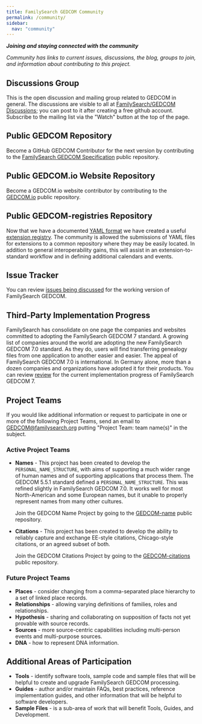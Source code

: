 ```yaml
---
title: FamilySearch GEDCOM Community
permalink: /community/
sidebar:
  nav: "community"
---
```

***Joining and staying connected with the community***
  
  *Community has links to current issues, discussions, the blog,  groups to join, and information about contributing to this project.*

## Discussions Group

This is the open discussion and mailing group related to GEDCOM in general.
The discussions are visible to all at [FamilySearch/GEDCOM Discussions](https://github.com/FamilySearch/GEDCOM/discussions);
you can post to it after creating a free github account.
Subscribe to the mailing list via the "Watch" button at the top of the page.

## Public GEDCOM Repository

Become a GitHub GEDCOM Contributor for the next version by contributing to the [FamilySearch GEDCOM Specification](https://github.com/familysearch/GEDCOM) public repository.

## Public GEDCOM.io Website Repository

Become a GEDCOM.io website contributor by contributing to the [GEDCOM.io](https://github.com/familysearch/GEDCOM.io) public repository.

## Public GEDCOM-registries Repository

Now that we have a documented [YAML format](https://gedcom.io/terms/format) we have created a useful
[extension registry](https://github.com/familysearch/GEDCOM-registries).
The community is allowed the submissions of YAML files for extensions to a common repository where they may be easily located. In addition to general interoperability gains, this will assist in an extension-to-standard workflow and in defining additional calendars and events.

## Issue Tracker 

You can review [issues being discussed](https://github.com/FamilySearch/GEDCOM/issues) for the working version of FamilySearch GEDCOM.


## Third-Party Implementation Progress 

FamilySearch has consolidate on one page the companies and websites committed to adopting the FamilySearch GEDCOM 7 standard. A growing list of companies around the world are adopting the new FamilySearch GEDCOM 7.0 standard. As they do, users will find transferring genealogy files from one application to another easier and easier. The appeal of FamilySearch GEDCOM 7.0 is international. In Germany alone, more than a dozen companies and organizations have adopted it for their products. You can review [review](https://www.familysearch.org/en/GEDCOM/implementation-progress) for the current implementation progress of FamilySearch GEDCOM 7.


## Project Teams

If you would like additional information or request to participate in one or more of the following Project Teams, send an email to <GEDCOM@familysearch.org> putting "Project Team: team name(s)" in the subject.

### Active Project Teams

- **Names** - This project has been created to develop the `PERSONAL_NAME_STRUCTURE`, with aims of supporting a much wider range of human names and of supporting applications that process them. The GEDCOM 5.5.1 standard defined a `PERSONAL_NAME_STRUCTURE`. This was refined slightly in FamilySearch GEDCOM 7.0. It works well for most North-American and some European names, but it unable to properly represent names from many other cultures.

  Join the GEDCOM Name Project by going to the [GEDCOM-name](https://github.com/fisharebest/gedcom-name) public repository.

- **Citations** - This project has been created to develop the ability to reliably capture and exchange EE-style citations, Chicago-style citations, or an agreed subset of both.

  Join the GEDCOM Citations Project by going to the [GEDCOM-citations](https://github.com/dthaler/gedcom-citations) public repository.

### Future Project Teams

- **Places** - consider changing from a comma-separated place hierarchy to a set of linked place records.
- **Relationships** - allowing varying definitions of families, roles and relationships.
- **Hypothesis** - sharing and collaborating on supposition of facts not yet provable with source records.
- **Sources** - more source-centric capabilities including multi-person events and multi-purpose sources.
- **DNA** - how to represent DNA information.

## Additional Areas of Participation

- **Tools** - identify software tools, sample code and sample files that will be helpful to create and upgrade FamilySearch GEDCOM processing.
- **Guides** - author and/or maintain FAQs, best practices, reference implementation guides, and other information that will be helpful to software developers.
- **Sample Files** -  is a sub-area of work that will benefit Tools, Guides, and Development.

<!-- ## Blog -->

<!-- Frequently review the [blog](/blog) for important posts about the project -->
<!-- 
## Atom Feed

The bottom of every page has a feed that you can read with the appropriate software -->
